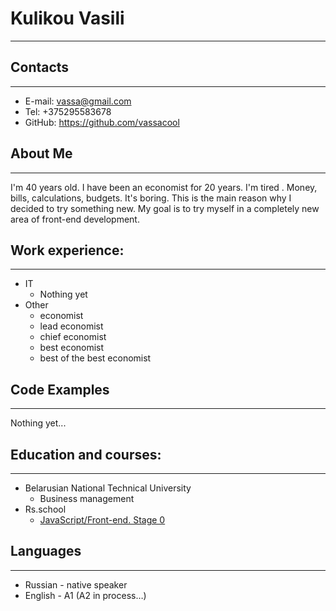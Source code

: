 # Kulikou Vasili #
---

## Contacts ##
---

- E-mail: <vassa@gmail.com> 
- Tel: +375295583678 
- GitHub: <https://github.com/vassacool> 

## About Me ##
---

I'm 40 years old. I have been an economist for 20 years. I'm tired . Money, bills, calculations, budgets. It's boring. This is the main reason why I decided to try something new. My goal is to try myself in a completely new area of ​​front-end development.

## Work experience: ##
---

- IT 
    - Nothing yet 
- Other 
    - economist 
    - lead economist 
    - chief economist
    - best economist 
    - best of the best economist 

## Code Examples ##
---

Nothing yet...

## Education and courses: ##
---

- Belarusian National Technical University 
    - Business management 
- Rs.school 
    - [JavaScript/Front-end. Stage 0](https://rs.school/js-stage0/) 

## Languages ##
---

+ Russian - native speaker 
+ English - A1 (A2 in process…) 